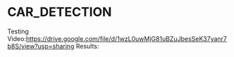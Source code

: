 # CAR_DETECTION

Testing Video:https://drive.google.com/file/d/1wzL0uwMjG81uBZuJbesSeK37yanr7b8S/view?usp=sharing
Results:
